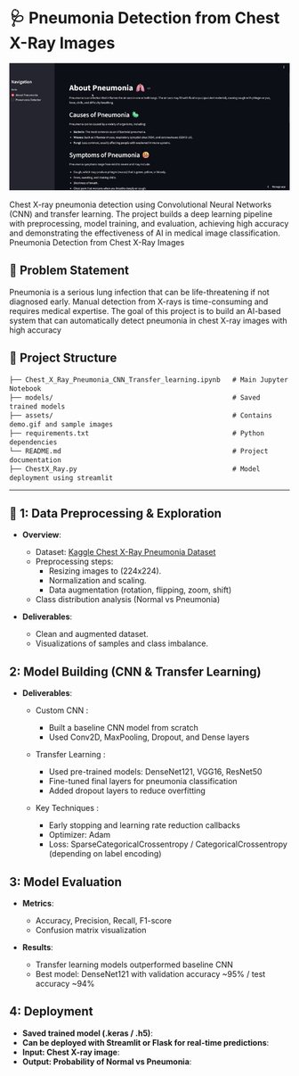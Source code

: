 # 🩺 Pneumonia Detection from Chest X-Ray Images

![Demo of Project](assets/demo.gif)


Chest X-ray pneumonia detection using Convolutional Neural Networks (CNN) and transfer learning. The project builds a deep learning pipeline with preprocessing, model training, and evaluation, achieving high accuracy and demonstrating the effectiveness of AI in medical image classification.
Pneumonia Detection from Chest X-Ray Images

## 📝 Problem Statement

Pneumonia is a serious lung infection that can be life-threatening if not diagnosed early. Manual detection from X-rays is time-consuming and requires medical expertise. The goal of this project is to build an AI-based system that can automatically detect pneumonia in chest X-ray images with high accuracy

## 📁 Project Structure 
```
├── Chest_X_Ray_Pneumonia_CNN_Transfer_learning.ipynb   # Main Jupyter Notebook
├── models/                                             # Saved trained models
├── assets/                                             # Contains demo.gif and sample images
├── requirements.txt                                    # Python dependencies
└── README.md                                           # Project documentation
├── ChestX_Ray.py                                       # Model deployment using streamlit
```
---

## 🧩 1: Data Preprocessing & Exploration

- **Overview**:
  - Dataset: [Kaggle Chest X-Ray Pneumonia Dataset](https://www.kaggle.com/paultimothymooney/chest-xray-pneumonia)
  - Preprocessing steps:
    - Resizing images to (224x224).
    - Normalization and scaling.
    - Data augmentation (rotation, flipping, zoom, shift)
  - Class distribution analysis (Normal vs Pneumonia)

- **Deliverables**:
  - Clean and augmented dataset.
  -  Visualizations of samples and class imbalance.
## 2: Model Building (CNN & Transfer Learning)

- **Deliverables**:
  - Custom CNN :
    - Built a baseline CNN model from scratch
    - Used Conv2D, MaxPooling, Dropout, and Dense layers
  - Transfer Learning :
    - Used pre-trained models: DenseNet121, VGG16, ResNet50
    - Fine-tuned final layers for pneumonia classification
    - Added dropout layers to reduce overfitting

  - Key Techniques :
    - Early stopping and learning rate reduction callbacks
    - Optimizer: Adam
    - Loss: SparseCategoricalCrossentropy / CategoricalCrossentropy (depending on label encoding)


## 3: Model Evaluation

- **Metrics**:
  - Accuracy, Precision, Recall, F1-score
  - Confusion matrix visualization

- **Results**:
  - Transfer learning models outperformed baseline CNN
  - Best model: DenseNet121 with validation accuracy ~95% / test accuracy ~94%


## 4: Deployment
- **Saved trained model (.keras / .h5)**:
- **Can be deployed with Streamlit or Flask for real-time predictions**:
- **Input: Chest X-ray image**:
- **Output: Probability of Normal vs Pneumonia**:






































